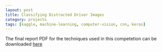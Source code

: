 ```yaml
---
layout: post
title: Classifying Distracted Driver Images
category: projects
tags: [kaggle, machine-learning, computer-vision, cnn, keras]
---
```


The final report PDF for the techniques used in this competetion can be downloaded [here](/blog/files/kaggle-distracted-driver.pdf)